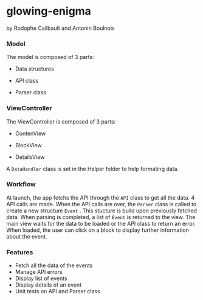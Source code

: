 # glowing-enigma
by Rodophe Cailbault and Antonin Boulnois


### Model

The model is composed of 3 parts:

- Data structures

- API  class

- Parser class



### ViewController

The ViewController is composed of 3 parts:

- ContenView

- BlockView

- DetailsView


A `DataHandler` class is set in the Helper folder to help formating data.

### Workflow

At launch, the app fetchs the API through the `API` class to get all the data. 4 API calls are made. When the API calls are over, the `Parser` class is called to create a new structure `Event` . This stucture is build upon previously fetched data. When parsing is completed, a list of `Event` is returned to the view.
The main view waits for the data to be loaded or the API class to return an error. 
When loaded, the user can click on a block to display further information about the event.


### Features

- Fetch all the data of the events
- Manage API errors
- Display list of events
- Display details of an event
- Unit tests on API and Parser class



